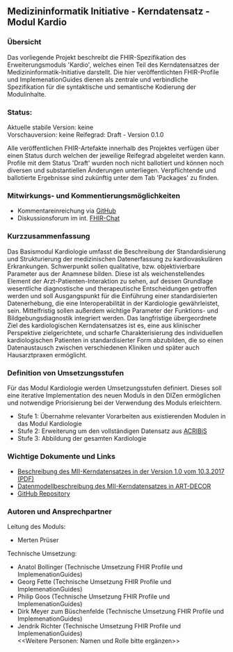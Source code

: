 ## Medizininformatik Initiative - Kerndatensatz - Modul Kardio

### Übersicht

Das vorliegende Projekt beschreibt die FHIR-Spezifikation des Erweiterungsmoduls 'Kardio', welches einen Teil des Kerndatensatzes der Medizininformatik-Initiative darstellt. Die hier veröffentlichten FHIR-Profile und ImplemenationGuides dienen als zentrale und verbindliche Spezifikation für die syntaktische und semantische Kodierung der Modulinhalte.

### Status:

Aktuelle stabile Version: keine <!-- Link Release --> </br> 
Vorschauversion: keine <!--[yyyy-x.x.x](https://simplifier.net/MII-Erweiterungsmodul-Kardiologie/~packages)-->
Reifegrad: Draft - Version 0.1.0

Alle veröffentlichen FHIR-Artefakte innerhalb des Projektes verfügen über einen Status durch welchen der jeweilige Reifegrad abgeleitet werden kann.
Profile mit dem Status 'Draft' wurden noch nicht ballotiert und können noch diversen und substantiellen Änderungen unterliegen. Verpflichtende und ballotierte Ergebnisse sind zukünftig <!-- "zukünftig" --> unter dem Tab 'Packages' zu finden.

### Mitwirkungs- und Kommentierungsmöglichkeiten

* Kommentareinreichung via [GitHub](https://github.com/medizininformatik-initiative/kerndatensatz-kardiologie)
* Diskussionsforum im int. [FHIR-Chat](https://chat.fhir.org/#narrow/stream/179307-german.2Fmi-initiative)
<!-- * Teilnahme am [Interoperabilitätsforum](https://wiki.hl7.de/index.php?title=Interoperabilitätsforum) -->

### Kurzzusammenfassung

Das Basismodul Kardiologie umfasst die Beschreibung der Standardisierung und Strukturierung der medizinischen Datenerfassung zu kardiovaskulären Erkrankungen. Schwerpunkt sollen qualitative, bzw. objektivierbare Parameter aus der Anamnese bilden. Diese ist als weichenstellendes Element der Arzt-Patienten-Interaktion zu sehen, auf dessen Grundlage wesentliche diagnostische und therapeutische Entscheidungen getroffen werden und soll Ausgangspunkt für die Einführung einer standardisierten Datenerhebung, die eine Interoperabilität in der Kardiologie gewährleistet, sein. Mittelfristig sollen außerdem wichtige Parameter der Funktions- und Bildgebungsdiagnostik integriert werden. Das langfristige übergeordnete Ziel des kardiologischen Kerndatensatzes ist es, eine aus klinischer Perspektive zielgerichtete, und scharfe Charakterisierung des individuellen kardiologischen Patienten in standardisierter Form abzubilden, die so einen Datenaustausch zwischen verschiedenen Kliniken und später auch Hausarztpraxen ermöglicht.

### Definition von Umsetzungsstufen
Für das Modul Kardiologie werden Umsetzungsstufen definiert. Dieses soll eine iterative Implementation des neuen Moduls in den DIZen ermöglichen und notwendige Priorisierung bei der Verwendung des Moduls erleichtern.

* Stufe 1: Übernahme relevanter Vorarbeiten aus existierenden Modulen in das Modul Kardiologie
* Stufe 2: Erweiterung um den vollständigen Datensatz aus [ACRIBiS](https://www.medizininformatik-initiative.de/de/acribis-personalisierte-risikobewertungen-fuer-herz-kreislauf-erkrankungen)
* Stufe 3: Abbildung der gesamten Kardiologie 

### Wichtige Dokumente und Links
* [Beschreibung des MII-Kerndatensatzes in der Version 1.0 vom 10.3.2017 (PDF)](https://www.medizininformatik-initiative.de/sites/default/files/inline-files/MII_04_Kerndatensatz_1-0.pdf)
* [Datenmodellbeschreibung des MII-Kerndatensatzes in ART-DECOR](https://art-decor.org/art-decor/decor-project--mide-)
* [GitHub Repository](https://github.com/medizininformatik-initiative/kerndatensatz-kardiologie)

### Autoren und Ansprechpartner

Leitung des Moduls:

* Merten Prüser

Technische Umsetzung: <!-- noch nicht vollständig, gerne ergänzen! -->

* Anatol Bollinger (Technische Umsetzung FHIR Profile und ImplemenationGuides)
* Georg Fette (Technische Umsetzung FHIR Profile und ImplemenationGuides)
* Philip Goos (Technische Umsetzung FHIR Profile und ImplemenationGuides)
* Dirk Meyer zum Büschenfelde (Technische Umsetzung FHIR Profile und ImplemenationGuides)
* Jendrik Richter (Technische Umsetzung FHIR Profile und ImplemenationGuides)  
<<Weitere Personen: Namen und Rolle bitte ergänzen>>
<!--(Technische Umsetzung FHIR Profile und ImplemenationGuides Labor=Julian Saß)-->
<!--(Technische Umsetzung Logical Models) Labor=Miriam Hübner-->
